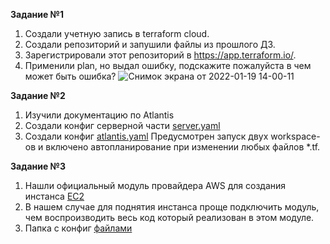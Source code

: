 **Задание №1**    
1. Создали учетную запись в terraform cloud.   
2. Создали репозиторий и запушили файлы из прошлого ДЗ.   
3. Зарегистрировали этот репозиторий в https://app.terraform.io/.
4. Применили plan, но выдал ошибку, подскажите пожалуйста в чем может быть ошибка?
   ![Снимок экрана от 2022-01-19 14-00-11](https://user-images.githubusercontent.com/87299405/150108194-f1a7562f-5ede-43e7-99ba-3f8b628e4303.png)   
   
**Задание №2**    
1. Изучили документацию по Atlantis  
2. Создали конфиг серверной части [server.yaml](https://github.com/FanisIbragimov/devops-netology/blob/main/server.yaml)   
3. Создали конфиг [atlantis.yaml](https://github.com/FanisIbragimov/devops-netology/blob/main/atlantis.yaml)
Предусмотрен запуск двух workspace-ов и включено автопланирование при изменении любых файлов *.tf.  
   
**Задание №3**    
1. Нашли официальный модуль провайдера AWS для создания инстанса [EC2](https://registry.terraform.io/modules/terraform-aws-modules/ec2-instance/aws/latest)  
2. В нашем случае для поднятия инстанса проще подключить модуль, чем воспроизводить весь код который реализован в этом модуле.
3. Папка с конфиг [файлами](https://github.com/FanisIbragimov/terraform)
